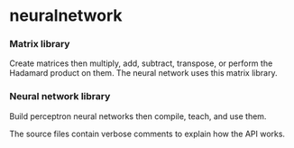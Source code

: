 # neuralnetwork

### Matrix library
Create matrices then multiply, add, subtract, transpose, or perform the Hadamard
product on them. The neural network uses this matrix library.

### Neural network library
Build perceptron neural networks then compile, teach, and use them.

The source files contain verbose comments to explain how the API works.
